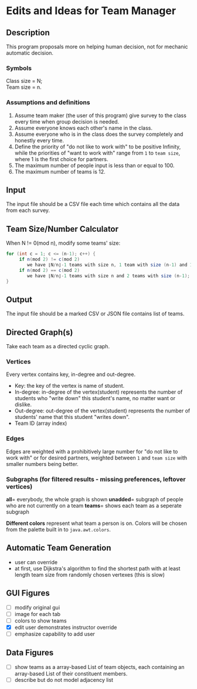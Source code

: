 # Edits and Ideas for Team Manager

## Description
This program proposals more on helping human decision, not for mechanic automatic decision.
### Symbols
Class size = N; <br>
Team size = n.
### Assumptions and definitions
1. Assume team maker (the user of this program) give survey to the class every time when group decision is needed.
2. Assume everyone knows each other's name in the class.
3. Assume everyone who is in the class does the survey completely and honestly every time.
4. Define the priority of "do not like to work with" to be positive Infinity, while the priorities of "want to work with" range from `1` to `team size`, where 1 is the first choice for partners.
5. The maximum number of people input is less than or equal to 100.
6. The maximum number of teams is 12.
## Input
The input file should be a CSV file each time which contains all the data from each survey.

## Team Size/Number Calculator
When N != 0(mod n), modify some teams' size:

```Java
for (int c = 1; c <= (n-1); c++) {
     if n(mod 2) != c(mod 2)
        we have ⌊N/n⌋-1 teams with size n, 1 team with size (n-1) and 1 team with size (n-2);
     if n(mod 2) == c(mod 2)
        we have ⌊N/n⌋-1 teams with size n and 2 teams with size (n-1);
} 
```

## Output
The input file should be a marked CSV or JSON file contains list of teams.

## Directed Graph(s)
Take each team as a directed cyclic graph.

### Vertices
Every vertex contains key, in-degree and out-degree.
- Key: the key of the vertex is name of student.
- In-degree: in-degree of the vertex(student) represents the number of students who "write down" this student's name, no matter want or dislike.
- Out-degree: out-degree of the vertex(student) represents the number of students' name that this student "writes down".
- Team ID (array index) 

### Edges
Edges are weighted with a prohibitively large number for "do not like to work with" or 
for desired partners, weighted between `1` and `team size` with smaller numbers being
better. 

### Subgraphs (for filtered results - missing preferences, leftover vertices)
**all**= everybody, the whole graph is shown
**unadded**= subgraph of people who are not currently on a team
**teams**= shows each team as a seperate subgraph

**Different colors** represent what team a person is on. Colors will be chosen from the palette built in to `java.awt.colors`. 

## Automatic Team Generation
- user can override
- at first, use Dijkstra's algorithm to find the shortest path with at least length team size from randomly chosen vertexes (this is slow)

## GUI Figures
- [ ] modify original gui
- [ ] image for each tab
- [ ] colors to show teams
- [x] edit user demonstrates instructor override
- [ ] emphasize capability to add user

## Data Figures
- [ ] show teams as a array-based List of team objects, each containing an array-based List of their constituent members.
- [ ] describe but do not model adjacency list
